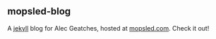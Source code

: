 ## mopsled-blog

A [jekyll](https://github.com/mojombo/jekyll) blog for Alec Geatches, hosted at [mopsled.com](http://mopsled.com). Check it out!